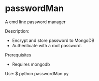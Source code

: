 # passwordMan

A cmd line password manager


Description:
 * Encrypt and store password to MongoDB
 * Authenticate with a root password.


Prerequisites 
* Requires mongodb


Use:
$ python passwordMan.py
